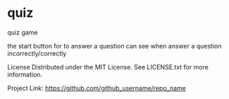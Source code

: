 # quiz
quiz game

the start button for to answer a question
can see when answer a question incorrectly/correctly 


License
Distributed under the MIT License. See LICENSE.txt for more information.

Project Link: https://github.com/github_username/repo_name

